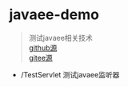 # javaee-demo
> 测试javaee相关技术  
[github源](https://github.com/netbuffer/javaee-demo)  
[gitee源](https://gitee.com/netbuffer/javaee-demo)

* /TestServlet 测试javaee监听器